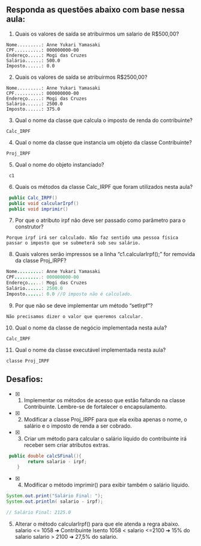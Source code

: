 ## Responda as questões abaixo com base nessa aula:
1) Quais os valores de saída se atribuirmos um salario de R$500,00?
```
Nome.........: Anne Yukari Yamasaki
CPF..........: 000000000-00
Endereço.....: Mogi das Cruzes
Salário......: 500.0
Imposto......: 0.0
```
2) Quais os valores de saída se atribuirmos R$2500,00?
```
Nome.........: Anne Yukari Yamasaki
CPF..........: 000000000-00
Endereço.....: Mogi das Cruzes
Salário......: 2500.0
Imposto......: 375.0
```
3) Qual o nome da classe que calcula o imposto de renda do contribuinte?
```
Calc_IRPF
```
4) Qual o nome da classe que instancia um objeto da classe Contribuinte?
```
Proj_IRPF
```
5) Qual o nome do objeto instanciado?
```
 c1 
```
6) Quais os métodos da classe Calc_IRPF que foram utilizados nesta aula?
```Java
 public Calc_IRPF()
 public void calcularIrpf()
 public void imprimir()
```
7) Por que o atributo irpf não deve ser passado como parâmetro para o construtor?
```
Porque irpf irá ser calculado. Não faz sentido uma pessoa física passar o imposto que se submeterá sob seu salário.
```
8) Quais valores serão impressos se a linha “c1.calcularIrpf();” for removida da 
classe Proj_IRPF?
```Java
Nome.........: Anne Yukari Yamasaki
CPF..........: 000000000-00
Endereço.....: Mogi das Cruzes
Salário......: 2500.0
Imposto......: 0.0 //O imposto não é calculado.
```
9) Por que não se deve implementar um método “setIrpf”?
```
Não precisamos dizer o valor que queremos calcular. 
```
10) Qual o nome da classe de negócio implementada nesta aula?
```
Calc_IRPF
```
11) Qual o nome da classe executável implementada nesta aula? 
```
classe Proj_IRPF
```
## Desafios:
- [x] 1) Implementar os métodos de acesso que estão faltando na classe Contribuinte. 
Lembre-se de fortalecer o encapsulamento. 
- [x] 2) Modificar a classe Proj_IRPF para que ela exiba apenas o nome, o salário e 
o imposto de renda a ser cobrado.
- [x] 3) Criar um método para calcular o salário líquido do contribuinte irá receber sem 
criar atributos extras.
```Java
 public double calcSFinal(){
        return salario - irpf;
    }
```
- [x] 4) Modificar o método imprimir() para exibir também o salário líquido.
```Java
System.out.print("Salário Final: ");
System.out.println( salario - irpf);

// Salário Final: 2125.0
```
5) Alterar o método calcularIrpf() para que ele atenda a regra abaixo.
salario <= 1058 ➔ Contribuinte Isento
1058 < salario <=2100 ➔ 15% do salario
salario > 2100 ➔ 27,5% do salario.